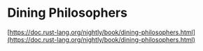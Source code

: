 # Dining Philosophers

[https://doc.rust-lang.org/nightly/book/dining-philosophers.html](https://doc.rust-lang.org/nightly/book/dining-philosophers.html)
